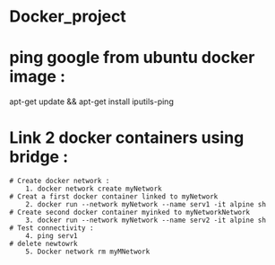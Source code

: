 # Docker_project

# ping google from ubuntu docker image :
apt-get update && apt-get install iputils-ping

# Link 2 docker containers using bridge :

    # Create docker network : 
        1. docker network create myNetwork
    # Creat a first docker container linked to myNetwork
        2. docker run --network myNetwork --name serv1 -it alpine sh
    # Create second docker container myinked to myNetworkNetwork
        3. docker run --network myNetwork --name serv2 -it alpine sh
    # Test connectivity :
        4. ping serv1
    # delete newtowrk 
        5. Docker network rm myMNetwork